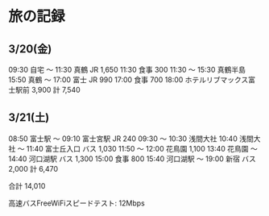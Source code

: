 # 旅の記録

## 3/20(金)
 09:30 自宅 ～ 11:30 真鶴 JR 1,650
 11:30 食事 300
 11:30 ～ 15:30 真鶴半島
 15:50 真鶴 ～ 17:00 富士 JR 990
 17:00 食事 700
 18:00 ホテルリブマックス富士駅前 3,900
 計 7,540

## 3/21(土)
 08:50 富士駅 ～ 09:10 富士宮駅 JR 240
 09:30 ～ 10:30 浅間大社
 10:40 浅間大社 ～ 11:40 富士丘入口 バス 1,030
 11:50 ～ 12:00 花鳥園 1,100
 13:40 花鳥園 ～ 14:40 河口湖駅 バス 1,300
 15:00 食事 800
 15:40 河口湖駅 ～ 19:00 新宿 バス 2,000
 計 6,470

合計 14,010

高速バスFreeWiFiスピードテスト: 12Mbps

